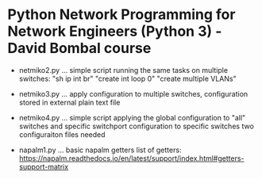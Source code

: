 # Python Network Programming for Network Engineers (Python 3) - David Bombal course

- netmiko2.py ... simple script running the same tasks on multiple switches:
   "sh ip int br"
   "create int loop 0"
   "create multiple VLANs"

- netmiko3.py ... apply configuration to multiple switches, configuration 
   stored in external plain text file
   
- netmiko4.py ... simple script applying the global configuration to "all" switches
   and specific switchport configuration to specific switches
   two configuraiton files needed 

- napalm1.py ... basic napalm getters
   list of getters: https://napalm.readthedocs.io/en/latest/support/index.html#getters-support-matrix 


